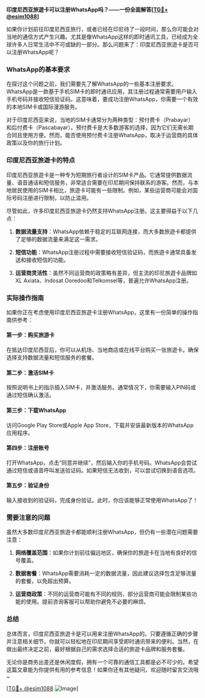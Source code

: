 **印度尼西亚旅遊卡可以注册WhatsApp吗？——一份全面解答[[TG💪+ @esim1088](https://t.me/s/esim1088)]**

如果你计划前往印度尼西亚旅行，或者已经在印尼待了一段时间，那么你可能会对当地的通信方式产生兴趣。尤其是像WhatsApp这样的即时通讯工具，已经成为全球许多人日常生活中不可或缺的一部分。那么问题来了：印度尼西亚旅遊卡是否可以注册WhatsApp呢？

### WhatsApp的基本要求

在探讨这个问题之前，我们需要先了解WhatsApp的一些基本注册要求。WhatsApp是一款基于手机SIM卡的即时通讯应用，其注册过程通常需要用户输入手机号码并接收短信验证码。这意味着，要成功注册WhatsApp，你需要一个有效的本地SIM卡或国际漫游服务。

对于印度尼西亚来说，当地的SIM卡通常分为两种类型：预付费卡（Prabayar）和后付费卡（Pascabayar）。预付费卡是大多数游客的选择，因为它们无需长期合同且使用方便。然而，能否使用预付费卡注册WhatsApp，取决于运营商的具体政策以及你的旅行计划。

### 印度尼西亚旅遊卡的特点

印度尼西亚旅遊卡是一种专为短期旅行者设计的SIM卡产品。它通常提供数据流量、语音通话和短信服务，非常适合需要在印尼期间保持联系的游客。然而，与本地居民使用的SIM卡相比，旅遊卡可能有一些限制。例如，某些运营商可能会对国际号码注册进行限制，以防止滥用。

尽管如此，许多印度尼西亚旅遊卡仍然支持WhatsApp注册。这主要得益于以下几点：

1. **数据流量支持**：WhatsApp依赖于稳定的互联网连接，而大多数旅遊卡都提供了足够的数据流量来满足这一需求。
   
2. **短信功能**：WhatsApp注册过程中需要接收短信验证码，而旅遊卡通常具备发送和接收短信的功能。

3. **运营商灵活性**：虽然不同运营商的政策略有差异，但主流的印尼旅遊卡品牌如XL Axiata、Indosat Ooredoo和Telkomsel等，普遍允许WhatsApp注册。

### 实际操作指南

如果你正在考虑使用印度尼西亚旅遊卡注册WhatsApp，这里有一份简单的操作指南供参考：

#### 第一步：购买旅游卡
在抵达印度尼西亚后，你可以从机场、当地商店或在线平台购买一张旅遊卡。确保选择支持数据流量和短信服务的套餐。

#### 第二步：激活SIM卡
按照说明书上的指示插入SIM卡，并激活服务。通常情况下，你需要输入PIN码或通过短信确认激活。

#### 第三步：下载WhatsApp
访问Google Play Store或Apple App Store，下载并安装最新版本的WhatsApp应用程序。

#### 第四步：注册账号
打开WhatsApp，点击“同意并继续”，然后输入你的手机号码。WhatsApp会尝试通过短信或语音呼叫发送验证码。如果短信无法收到，可以尝试切换到语音选项。

#### 第五步：验证身份
输入接收到的验证码，完成身份验证。此时，你应该能够正常使用WhatsApp了！

### 需要注意的问题

虽然大多数印度尼西亚旅遊卡都能顺利注册WhatsApp，但仍有一些潜在问题需要注意：

1. **网络覆盖范围**：如果你计划前往偏远地区，确保你的旅遊卡在当地有良好的信号覆盖。
   
2. **数据套餐**：WhatsApp需要消耗一定的数据流量，因此建议选择包含足够流量的套餐，以免超出预算。

3. **运营商政策**：不同的运营商可能有不同的规则，部分运营商可能会限制某些功能的使用。提前咨询客服可以帮助你避免不必要的麻烦。

### 总结

总体而言，印度尼西亚旅遊卡是可以用来注册WhatsApp的。只要遵循正确的步骤并注意相关细节，你就可以轻松地在印尼期间享受即时通讯带来的便利。当然，在做出最终决定之前，最好根据自己的需求选择合适的旅遊卡品牌和服务套餐。

无论你是商务出差还是休闲度假，拥有一个可靠的通信工具都是必不可少的。希望这篇文章能为你提供有用的参考信息！如果你还有其他疑问，欢迎随时留言交流哦~

[[TG💪+ @esim1088](https://t.me/s/esim1088) ![Image](https://i.postimg.cc/4NQfJmqS/Snipaste-2025-05-13-00-14-12.png)]